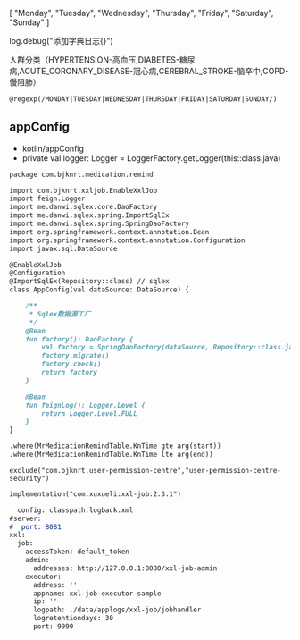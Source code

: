 [
"Monday",
"Tuesday",
"Wednesday",
"Thursday",
"Friday",
"Saturday",
"Sunday"
]

log.debug("添加字典日志{}")

人群分类（HYPERTENSION-高血压,DIABETES-糖尿病,ACUTE_CORONARY_DISEASE-冠心病,CEREBRAL_STROKE-脑卒中,COPD-慢阻肺）

```markdown
@regexp(/MONDAY|TUESDAY|WEDNESDAY|THURSDAY|FRIDAY|SATURDAY|SUNDAY/)
```

## appConfig
- kotlin/appConfig
- private val logger: Logger = LoggerFactory.getLogger(this::class.java)

```markdown
package com.bjknrt.medication.remind

import com.bjknrt.xxljob.EnableXxlJob
import feign.Logger
import me.danwi.sqlex.core.DaoFactory
import me.danwi.sqlex.spring.ImportSqlEx
import me.danwi.sqlex.spring.SpringDaoFactory
import org.springframework.context.annotation.Bean
import org.springframework.context.annotation.Configuration
import javax.sql.DataSource

@EnableXxlJob
@Configuration
@ImportSqlEx(Repository::class) // sqlex
class AppConfig(val dataSource: DataSource) {

    /**
     * Sqlex数据源工厂
     */
    @Bean
    fun factory(): DaoFactory {
        val factory = SpringDaoFactory(dataSource, Repository::class.java)
        factory.migrate()
        factory.check()
        return factory
    }

    @Bean
    fun feignLog(): Logger.Level {
        return Logger.Level.FULL
    }
}
```

```markdown
.where(MrMedicationRemindTable.KnTime gte arg(start))
.where(MrMedicationRemindTable.KnTime lte arg(end))
```

```
exclude("com.bjknrt.user-permission-centre","user-permission-centre-security")
```

```markdown
implementation("com.xuxueli:xxl-job:2.3.1")

  config: classpath:logback.xml
#server:
#  port: 8081
xxl:
  job:
    accessToken: default_token
    admin:
      addresses: http://127.0.0.1:8080/xxl-job-admin
    executor:
      address: ''
      appname: xxl-job-executor-sample
      ip: ''
      logpath: ./data/applogs/xxl-job/jobhandler
      logretentiondays: 30
      port: 9999
```
